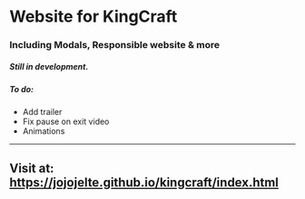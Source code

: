 # Website for KingCraft
### Including Modals, Responsible website & more
##### Still in development.
##### To do:
- Add trailer
- Fix pause on exit video
- Animations
----------------------------------------

## Visit at: https://jojojelte.github.io/kingcraft/index.html

